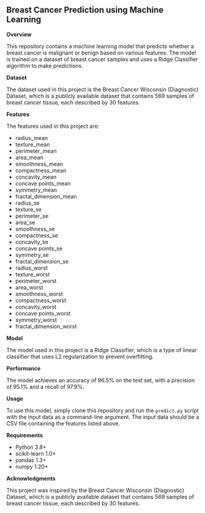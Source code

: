 ## Breast Cancer Prediction using Machine Learning

**Overview**

This repository contains a machine learning model that predicts whether a breast cancer is malignant or benign based on various features. The model is trained on a dataset of breast cancer samples and uses a Ridge Classifier algorithm to make predictions.

**Dataset**

The dataset used in this project is the Breast Cancer Wisconsin (Diagnostic) Dataset, which is a publicly available dataset that contains 569 samples of breast cancer tissue, each described by 30 features.

**Features**

The features used in this project are:

* radius_mean
* texture_mean
* perimeter_mean
* area_mean
* smoothness_mean
* compactness_mean
* concavity_mean
* concave points_mean
* symmetry_mean
* fractal_dimension_mean
* radius_se
* texture_se
* perimeter_se
* area_se
* smoothness_se
* compactness_se
* concavity_se
* concave points_se
* symmetry_se
* fractal_dimension_se
* radius_worst
* texture_worst
* perimeter_worst
* area_worst
* smoothness_worst
* compactness_worst
* concavity_worst
* concave points_worst
* symmetry_worst
* fractal_dimension_worst

**Model**

The model used in this project is a Ridge Classifier, which is a type of linear classifier that uses L2 regularization to prevent overfitting.

**Performance**

The model achieves an accuracy of 96.5% on the test set, with a precision of 95.1% and a recall of 97.9%.

**Usage**

To use this model, simply clone this repository and run the `predict.py` script with the input data as a command-line argument. The input data should be a CSV file containing the features listed above.

**Requirements**

* Python 3.8+
* scikit-learn 1.0+
* pandas 1.3+
* numpy 1.20+

**Acknowledgments**

This project was inspired by the Breast Cancer Wisconsin (Diagnostic) Dataset, which is a publicly available dataset that contains 569 samples of breast cancer tissue, each described by 30 features.
